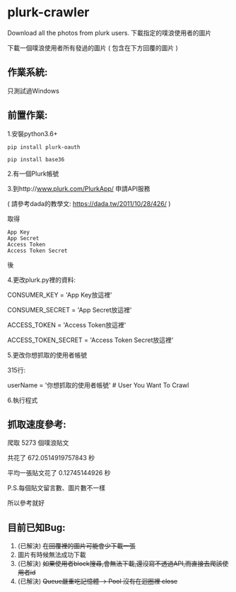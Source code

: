 plurk-crawler
=========================================================
Download all the photos from plurk users. 下載指定的噗浪使用者的圖片

下載一個噗浪使用者所有發過的圖片 ( 包含在下方回覆的圖片 )


作業系統:
---
只測試過Windows

前置作業:
---

1.安裝python3.6+

   `pip install plurk-oauth `
 
   `pip install base36 `

2.有一個Plurk帳號

3.到http://www.plurk.com/PlurkApp/ 申請API服務

  ( 請參考dada的教學文: https://dada.tw/2011/10/28/426/ )

  取得

    App Key
    App Secret 
    Access Token  
    Access Token Secret
    
  後

4.更改plurk.py裡的資料:


  CONSUMER_KEY = 'App Key放這裡'

  CONSUMER_SECRET = 'App Secret放這裡'

  ACCESS_TOKEN = 'Access Token放這裡'

  ACCESS_TOKEN_SECRET = 'Access Token Secret放這裡'

5.更改你想抓取的使用者帳號

  315行:

  userName = '你想抓取的使用者帳號' # User You Want To Crawl

6.執行程式


抓取速度參考:
---

爬取 5273 個噗浪貼文

共花了 672.0514919757843 秒

平均一張貼文花了 0.12745144926 秒

P.S.每個貼文留言數、圖片數不一樣

所以參考就好

目前已知Bug:
---
1. (已解決) ~~在回覆裡的圖片可能會少下載一張~~
2. 圖片有時候無法成功下載
3. (已解決) ~~如果使用者block搜尋,會無法下載,還沒寫不透過API,而直接去爬該使用者id~~
4. (已解決) ~~Queue嚴重吃記憶體 -> Pool 沒有在迴圈裡 close~~

